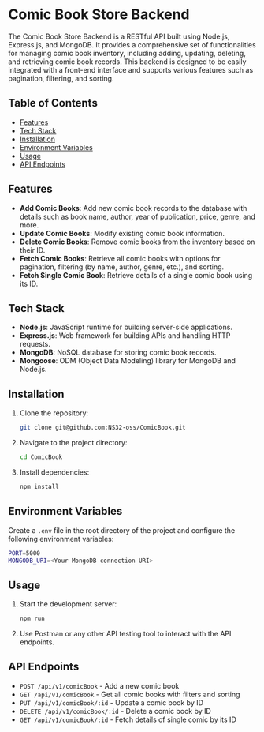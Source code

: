 # Comic Book Store Backend

The Comic Book Store Backend is a RESTful API built using Node.js, Express.js, and MongoDB. It provides a comprehensive set of functionalities for managing comic book inventory, including adding, updating, deleting, and retrieving comic book records. This backend is designed to be easily integrated with a front-end interface and supports various features such as pagination, filtering, and sorting.

## Table of Contents

- [Features](#features)
- [Tech Stack](#tech-stack)
- [Installation](#installation)
- [Environment Variables](#environment-variables)
- [Usage](#usage)
- [API Endpoints](#api-endpoints)

## Features

- **Add Comic Books**: Add new comic book records to the database with details such as book name, author, year of publication, price, genre, and more.
- **Update Comic Books**: Modify existing comic book information.
- **Delete Comic Books**: Remove comic books from the inventory based on their ID.
- **Fetch Comic Books**: Retrieve all comic books with options for pagination, filtering (by name, author, genre, etc.), and sorting.
- **Fetch Single Comic Book**: Retrieve details of a single comic book using its ID.

## Tech Stack

- **Node.js**: JavaScript runtime for building server-side applications.
- **Express.js**: Web framework for building APIs and handling HTTP requests.
- **MongoDB**: NoSQL database for storing comic book records.
- **Mongoose**: ODM (Object Data Modeling) library for MongoDB and Node.js.

## Installation

1. Clone the repository:
   ```bash
   git clone git@github.com:NS32-oss/ComicBook.git
2. Navigate to the project directory:
    ```bash
    cd ComicBook
3. Install dependencies:
    ```bash
    npm install

## Environment Variables

Create a `.env` file in the root directory of the project and configure the following environment variables:

```bash
PORT=5000
MONGODB_URI=<Your MongoDB connection URI>
```

## Usage
1. Start the development server:
    ```bash
    npm run 
    ```
2. Use Postman or any other API testing tool to interact with the API endpoints.

## API Endpoints
- `POST /api/v1/comicBook` - Add a new comic book
- `GET /api/v1/comicBook` - Get all comic books with filters and sorting
- `PUT /api/v1/comicBook/:id` - Update a comic book by ID
- `DELETE /api/v1/comicBook/:id` - Delete a comic book by ID
- `GET /api/v1/comicBook/:id` - Fetch details of single comic by its ID




